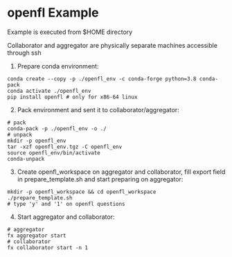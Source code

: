 # openfl Example

Example is executed from $HOME directory

Collaborator and aggregator are physically separate machines accessible through ssh

1. Prepare conda environment:

```
conda create --copy -p ./openfl_env -c conda-forge python=3.8 conda-pack
conda activate ./openfl_env
pip install openfl # only for x86-64 linux
```

2. Pack environment and sent it to collaborator/aggregator:
```
# pack
conda-pack -p ./openfl_env -o ./
# unpack
mkdir -p openfl_env
tar -xzf openfl_env.tgz -C openfl_env
source openfl_env/bin/activate
conda-unpack
```

3. Create openfl_workspace on aggregator and collaborator, fill export field in prepare_template.sh and start preparing on aggregator:
```
mkdir -p openfl_workspace && cd openfl_workspace
./prepare_template.sh
# type 'y' and '1' on openfl questions
```

4. Start aggregator and collaborator:
```
# aggregator
fx aggregator start
# collaborator
fx collaborator start -n 1
```
